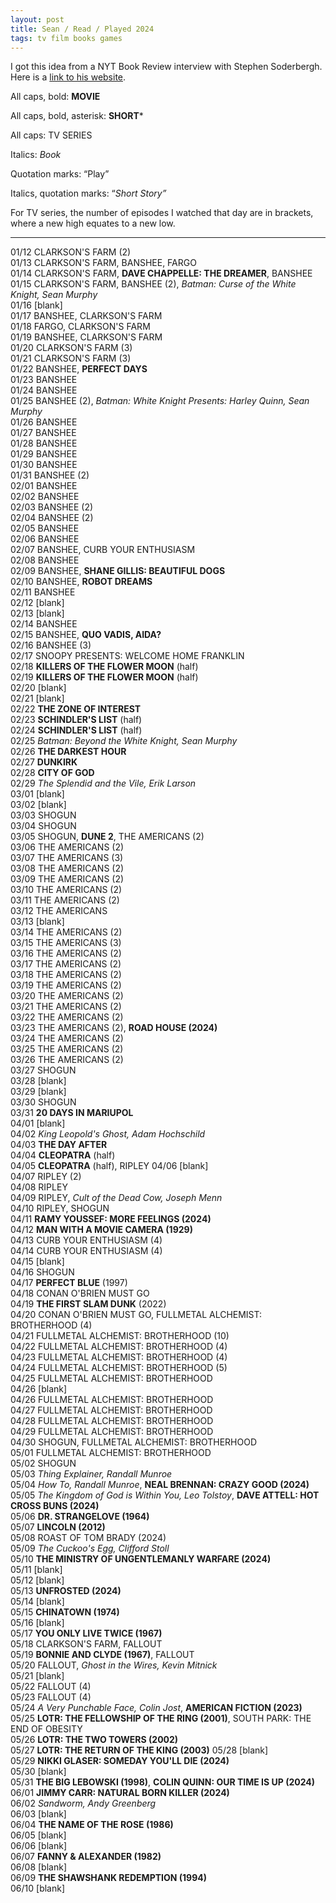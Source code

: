 ```yaml
---
layout: post
title: Sean / Read / Played 2024
tags: tv film books games
---
```

I got this idea from a NYT Book Review  interview with Stephen Soderbergh. Here is a [link to his website](https://extension765.com/blogs/soderblog/seen-read-2023).

All caps, bold: **MOVIE**

All caps, bold, asterisk: **SHORT***

All caps: TV SERIES

Italics: _Book_

Quotation marks: “Play”

Italics, quotation marks: “_Short Story”_

For TV series, the number of episodes I watched that day are in brackets, where a new high equates to a new low.

---
01/12 CLARKSON'S FARM (2)\
01/13 CLARKSON'S FARM, BANSHEE, FARGO\
01/14 CLARKSON'S FARM, **DAVE CHAPPELLE: THE DREAMER**, BANSHEE\
01/15 CLARKSON'S FARM, BANSHEE (2), _Batman: Curse of the White Knight, Sean Murphy_\
01/16 [blank]\
01/17 BANSHEE, CLARKSON'S FARM\
01/18 FARGO, CLARKSON'S FARM\
01/19 BANSHEE, CLARKSON'S FARM\
01/20 CLARKSON'S FARM (3)\
01/21 CLARKSON'S FARM (3)\
01/22 BANSHEE, **PERFECT DAYS**\
01/23 BANSHEE\
01/24 BANSHEE\
01/25 BANSHEE (2), _Batman: White Knight Presents: Harley Quinn, Sean Murphy_\
01/26 BANSHEE\
01/27 BANSHEE\
01/28 BANSHEE\
01/29 BANSHEE\
01/30 BANSHEE\
01/31 BANSHEE (2)\
02/01 BANSHEE\
02/02 BANSHEE\
02/03 BANSHEE (2)\
02/04 BANSHEE (2)\
02/05 BANSHEE\
02/06 BANSHEE\
02/07 BANSHEE, CURB YOUR ENTHUSIASM\
02/08 BANSHEE\
02/09 BANSHEE, **SHANE GILLIS: BEAUTIFUL DOGS**\
02/10 BANSHEE, **ROBOT DREAMS**\
02/11 BANSHEE\
02/12 [blank]\
02/13 [blank]\
02/14 BANSHEE\
02/15 BANSHEE, **QUO VADIS, AIDA?**\
02/16 BANSHEE (3)\
02/17 SNOOPY PRESENTS: WELCOME HOME FRANKLIN\
02/18 **KILLERS OF THE FLOWER MOON** (half)\
02/19 **KILLERS OF THE FLOWER MOON** (half)\
02/20 [blank]\
02/21 [blank]\
02/22 **THE ZONE OF INTEREST**\
02/23 **SCHINDLER'S LIST** (half)\
02/24 **SCHINDLER'S LIST** (half)\
02/25 _Batman: Beyond the White Knight, Sean Murphy_\
02/26 **THE DARKEST HOUR**\
02/27 **DUNKIRK**\
02/28 **CITY OF GOD**\
02/29 _The Splendid and the Vile, Erik Larson_\
03/01 [blank]\
03/02 [blank]\
03/03 SHOGUN\
03/04 SHOGUN\
03/05 SHOGUN, **DUNE 2**, THE AMERICANS (2)\
03/06 THE AMERICANS (2)\
03/07 THE AMERICANS (3)\
03/08 THE AMERICANS (2)\
03/09 THE AMERICANS (2)\
03/10 THE AMERICANS (2)\
03/11 THE AMERICANS (2)\
03/12 THE AMERICANS\
03/13 [blank]\
03/14 THE AMERICANS (2)\
03/15 THE AMERICANS (3)\
03/16 THE AMERICANS (2)\
03/17 THE AMERICANS (2)\
03/18 THE AMERICANS (2)\
03/19 THE AMERICANS (2)\
03/20 THE AMERICANS (2)\
03/21 THE AMERICANS (2)\
03/22 THE AMERICANS (2)\
03/23 THE AMERICANS (2), **ROAD HOUSE (2024)**\
03/24 THE AMERICANS (2)\
03/25 THE AMERICANS (2)\
03/26 THE AMERICANS (2)\
03/27 SHOGUN\
03/28 [blank]\
03/29 [blank]\
03/30 SHOGUN\
03/31 **20 DAYS IN MARIUPOL**\
04/01 [blank]\
04/02 _King Leopold's Ghost, Adam Hochschild_\
04/03 **THE DAY AFTER**\
04/04 **CLEOPATRA** (half)\
04/05 **CLEOPATRA** (half), RIPLEY
04/06 [blank]\
04/07 RIPLEY (2)\
04/08 RIPLEY\
04/09 RIPLEY, _Cult of the Dead Cow, Joseph Menn_\
04/10 RIPLEY, SHOGUN\
04/11 **RAMY YOUSSEF: MORE FEELINGS (2024)**\
04/12 **MAN WITH A MOVIE CAMERA (1929)**\
04/13 CURB YOUR ENTHUSIASM (4)\
04/14 CURB YOUR ENTHUSIASM (4)\
04/15 [blank]\
04/16 SHOGUN\
04/17 **PERFECT BLUE** (1997)\
04/18 CONAN O'BRIEN MUST GO\
04/19 **THE FIRST SLAM DUNK** (2022)\
04/20 CONAN O'BRIEN MUST GO, FULLMETAL ALCHEMIST: BROTHERHOOD (4)\
04/21 FULLMETAL ALCHEMIST: BROTHERHOOD (10)\
04/22 FULLMETAL ALCHEMIST: BROTHERHOOD (4)\
04/23 FULLMETAL ALCHEMIST: BROTHERHOOD (4)\
04/24 FULLMETAL ALCHEMIST: BROTHERHOOD (5)\
04/25 FULLMETAL ALCHEMIST: BROTHERHOOD\
04/26 [blank]\
04/26 FULLMETAL ALCHEMIST: BROTHERHOOD\
04/27 FULLMETAL ALCHEMIST: BROTHERHOOD\
04/28 FULLMETAL ALCHEMIST: BROTHERHOOD\
04/29 FULLMETAL ALCHEMIST: BROTHERHOOD\
04/30 SHOGUN, FULLMETAL ALCHEMIST: BROTHERHOOD\
05/01 FULLMETAL ALCHEMIST: BROTHERHOOD\
05/02 SHOGUN\
05/03 _Thing Explainer, Randall Munroe_\
05/04 _How To, Randall Munroe_, **NEAL BRENNAN: CRAZY GOOD (2024)**\
05/05 _The Kingdom of God is Within You, Leo Tolstoy_, **DAVE ATTELL: HOT CROSS BUNS (2024)**\
05/06 **DR. STRANGELOVE (1964)**\
05/07 **LINCOLN (2012)**\
05/08 ROAST OF TOM BRADY (2024)\
05/09 _The Cuckoo's Egg, Clifford Stoll_\
05/10 **THE MINISTRY OF UNGENTLEMANLY WARFARE (2024)**\
05/11 [blank]\
05/12 [blank]\
05/13 **UNFROSTED (2024)**\
05/14 [blank]\
05/15 **CHINATOWN (1974)**\
05/16 [blank]\
05/17 **YOU ONLY LIVE TWICE (1967)**\
05/18 CLARKSON'S FARM, FALLOUT\
05/19 **BONNIE AND CLYDE (1967)**, FALLOUT\
05/20 FALLOUT, _Ghost in the Wires, Kevin Mitnick_\
05/21 [blank]\
05/22 FALLOUT (4)\
05/23 FALLOUT (4)\
05/24 _A Very Punchable Face, Colin Jost_, **AMERICAN FICTION (2023)**\
05/25 **LOTR: THE FELLOWSHIP OF THE RING (2001)**, SOUTH PARK: THE END OF OBESITY\
05/26 **LOTR: THE TWO TOWERS (2002)**\
05/27 **LOTR: THE RETURN OF THE KING (2003)**
05/28 [blank]\
05/29 **NIKKI GLASER: SOMEDAY YOU'LL DIE (2024)**\
05/30 [blank]\
05/31 **THE BIG LEBOWSKI (1998)**, **COLIN QUINN: OUR TIME IS UP (2024)**\
06/01 **JIMMY CARR: NATURAL BORN KILLER (2024)**\
06/02 _Sandworm, Andy Greenberg_\
06/03 [blank]\
06/04 **THE NAME OF THE ROSE (1986)**\
06/05 [blank]\
06/06 [blank]\
06/07 **FANNY & ALEXANDER (1982)**\
06/08 [blank]\
06/09 **THE SHAWSHANK REDEMPTION (1994)**\
06/10 [blank]